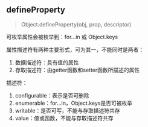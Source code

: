 ## defineProperty

> Object.defineProperty(obj, prop, descriptor)

可枚举属性会被枚举到：for...in 或 Object.keys   

属性描述符有两种主要形式，可为其一，不能同时是两者：   
1. 数据描述符：具有值的属性
2. 存取描述符：由getter函数和setter函数所描述的属性   

描述符：
1. configurable：表示是否可删除
2. enumerable：for...in，Object.keys是否可被枚举
3. writable：是否可写，不能与存取描述符共存
4. value：值或函数，不能与存取描述符共存